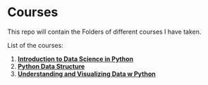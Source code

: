 # Courses
This repo will contain the Folders of different courses I have taken.

List of the courses:
1. [**Introduction to Data Science in Python**](https://www.coursera.org/learn/python-data-analysis/home/welcome)
2. [**Python Data Structure**](https://www.coursera.org/learn/python-data/home/welcome)
3. [**Understanding and Visualizing Data w Python**](https://www.coursera.org/learn/understanding-visualization-data/home/welcome)
